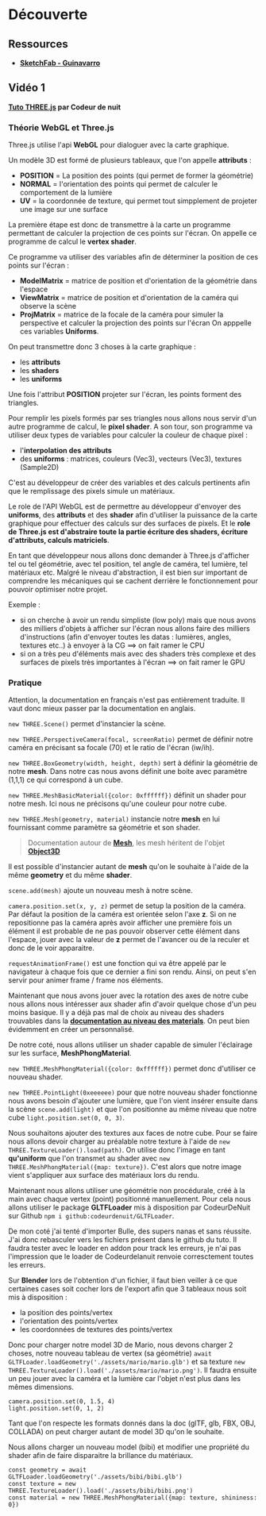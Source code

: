 # Découverte

## Ressources

* [**SketchFab - Guinavarro**](https://sketchfab.com/guinavarro.al)

## Vidéo 1
**[Tuto THREE.js](https://www.youtube.com/watch?v=vhK6o26OV4Q&list=WL&index=4) par Codeur de nuit**

### Théorie WebGL et Three.js
Three.js utilise l'api **WebGL** pour dialoguer avec la carte graphique.

Un modèle 3D est formé de plusieurs tableaux, que l'on appelle **attributs** :
* **POSITION** = La position des points (qui permet de former la géométrie)
* **NORMAL** = l'orientation des points qui permet de calculer le comportement de la lumière
* **UV** = la coordonnée de texture, qui permet tout simpplement de projeter une image sur une surface

La première étape est donc de transmettre à la carte un programme permettant de calculer la projection de ces points sur l'écran.
On appelle ce programme de calcul le **vertex shader**.

Ce programme va utiliser des variables afin de déterminer la position de ces points sur l'écran :
* **ModelMatrix** = matrice de position et d'orientation de la géométrie dans l'espace
* **ViewMatrix** = matrice de position et d'orientation de la caméra qui observe la scène
* **ProjMatrix** = matrice de la focale de la caméra pour simuler la perspective et calculer la projection des points sur l'écran
On apppelle ces variables **Uniforms**.

On peut transmettre donc 3 choses à la carte graphique :
* les **attributs**
* les **shaders**
* les **uniforms**

Une fois l'attribut **POSITION** projeter sur l'écran, les points forment des triangles.

Pour remplir les pixels formés par ses triangles nous allons nous servir d'un autre programme de calcul, le **pixel shader**.
A son tour, son programme va utiliser deux types de variables pour calculer la couleur de chaque pixel :
* l'**interpolation des attributs**
* des **uniforms** : matrices, couleurs (Vec3), vecteurs (Vec3), textures (Sample2D)

C'est au développeur de créer des variables et des calculs pertinents afin que le remplissage des pixels simule un matériaux.

Le role de l'API WebGL est de permettre au développeur d'envoyer des **uniforms**, des **attributs** et des **shader** afin d'utiliser
la puissance de la carte graphique pour effectuer des calculs sur des surfaces de pixels.
Et le **role de Three.js est d'abstraire toute la partie écriture des shaders, écriture d'attributs, calculs matriciels**.

En tant que développeur nous allons donc demander à Three.js d'afficher tel ou tel géométrie, avec tel position, tel angle de caméra, tel
lumière, tel matériaux etc. Malgré le niveau d'abstraction, il est bien sur important de comprendre les mécaniques qui se cachent derrière le
fonctionnement pour pouvoir optimiser notre projet.

Exemple :
* si on cherche à avoir un rendu simpliste (low poly) mais que nous avons des milliers d'objets à afficher sur l'écran nous allons faire des milliers
d'instructions (afin d'envoyer toutes les datas : lumières, angles, textures etc..) à envoyer à la CG ==> on fait ramer le CPU
* si on a très peu d'éléments mais avec des shaders très complexe et des surfaces de pixels très importantes à l'écran ==> on fait ramer le GPU

### Pratique

Attention, la documentation en français n'est pas entièrement traduite.
Il vaut donc mieux passer par la documentation en anglais.

`new THREE.Scene()` permet d'instancier la scène.

`new THREE.PerspectiveCamera(focal, screenRatio)` permet de définir notre caméra en précisant sa focale (70) et le ratio de l'écran (iw/ih).

`new THREE.BoxGeometry(width, height, depth)` sert à définir la géométrie de notre **mesh**. Dans notre cas nous avons définit une boite avec paramètre (1,1,1) ce qui correspond à un cube.

`new THREE.MeshBasicMaterial({color: 0xffffff})` définit un shader pour notre mesh. Ici nous ne précisons qu'une couleur pour notre cube.

`new THREE.Mesh(geometry, material)` instancie notre **mesh** en lui fournissant comme paramètre sa géométrie et son shader.

> Documentation autour de [**Mesh**](https://threejs.org/docs/?q=mesh#api/en/objects/Mesh), les mesh héritent de l'objet [**Object3D**](https://threejs.org/docs/?q=mesh#api/en/core/Object3D)

Il est possible d'instancier autant de **mesh** qu'on le souhaite à l'aide de la même **geometry** et du même **shader**.

`scene.add(mesh)` ajoute un nouveau mesh à notre scène.

`camera.position.set(x, y, z)` permet de setup la position de la caméra. Par défaut la position de la caméra est orientée selon l'axe **z**.
Si on ne repositionne pas la caméra après avoir afficher une première fois un élément il est probable de ne pas pouvoir observer cette élément dans l'espace, jouer avec la
valeur de **z** permet de l'avancer ou de la reculer et donc de le voir apparaitre.

`requestAnimationFrame()` est une fonction qui va être appelé par le navigateur à chaque fois que ce dernier a fini son rendu. Ainsi, on peut s'en servir pour animer frame / frame nos éléments.

Maintenant que nous avons jouer avec la rotation des axes de notre cube nous allons nous intéresser aux shader afin d'avoir quelque chose d'un peu moins basique.
Il y a déjà pas mal de choix au niveau des shaders trouvables dans la [**documentation au niveau des materials**](https://threejs.org/docs/index.html?q=material#api/en/materials/MeshBasicMaterial).
On peut bien évidemment en créer un personnalisé.

De notre coté, nous allons utiliser un shader capable de simuler l'éclairage sur les surface, **MeshPhongMaterial**.

`new THREE.MeshPhongMaterial({color: 0xffffff})` permet donc d'utiliser ce nouveau shader.

`new THREE.PointLight(0xeeeeee)` pour que notre nouveau shader fonctionne nous avons besoin d'ajouter une lumière, que l'on vient insérer ensuite dans la scène `scene.add(light)` et que l'on positionne au même niveau que notre cube `light.position.set(0, 0, 3)`.

Nous souhaitons ajouter des textures aux faces de notre cube. Pour se faire nous allons
devoir charger au préalable notre texture à l'aide de `new THREE.TextureLoader().load(path)`.
On utilise donc l'image en tant **qu'uniform** que l'on transmet au shader avec `new THREE.MeshPhongMaterial({map: texture})`. C'est alors que notre image vient s'appliquer aux surface des matériaux lors du rendu.

Maintenant nous allons utiliser une géométrie non procédurale, créé à la main avec chaque vertex (point) positionné manuellement.
Pour cela nous allons utiliser le package **GLTFLoader** mis à disposition par CodeurDeNuit sur Github `npm i github:codeurdenuit/GLTFLoader`.

De mon coté j'ai tenté d'importer Bulle, des supers nanas et sans réussite. J'ai donc rebasculer vers les fichiers présent dans le github du tuto. Il faudra tester avec le loader en addon pour track les erreurs, je n'ai pas l'impression que le loader
de Codeurdelanuit renvoie corresctement toutes les erreurs.

Sur **Blender** lors de l'obtention d'un fichier, il faut bien veiller à ce que certaines cases soit cocher lors de l'export afin que 3 tableaux nous soit mis à disposition :
* la position des points/vertex
* l'orientation des points/vertex
* les coordonnées de textures des points/vertex

Donc pour charger notre model 3D de Mario, nous devons charger 2 choses, notre nouveau tableau de vertex (sa géométrie) `await GLTFLoader.loadGeometry('./assets/mario/mario.glb')` et sa texture `new THREE.TextureLoader().load('./assets/mario/mario.png')`.
Il faudra ensuite un peu jouer avec la caméra et la lumière car l'objet n'est plus dans les mêmes dimensions.

```
camera.position.set(0, 1.5, 4)
light.position.set(0, 1, 2)
```

Tant que l'on respecte les formats donnés dans la doc (glTF, glb, FBX, OBJ, COLLADA) on peut charger autant de model 3D qu'on le souhaite.

Nous allons charger un nouveau model (bibi) et modifier une propriété du shader afin de faire disparaitre la brillance du matériaux.
```
const geometry = await GLTFLoader.loadGeometry('./assets/bibi/bibi.glb')
const texture = new THREE.TextureLoader().load('./assets/bibi/bibi.png')
const material = new THREE.MeshPhongMaterial({map: texture, shininess: 0})
```
